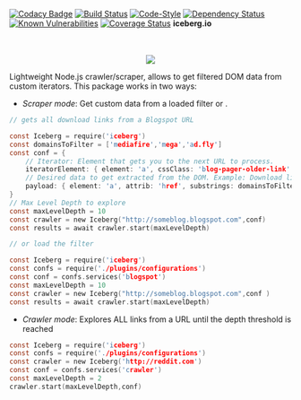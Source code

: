 [![Codacy Badge](https://api.codacy.com/project/badge/Grade/ac81eec87f874af4a205ce76fdab981c)](https://www.codacy.com/app/manuasir/nodejs-scraper?utm_source=github.com&utm_medium=referral&utm_content=manuasir/nodejs-scraper&utm_campaign=badger)
[![Build Status](https://travis-ci.org/manuasir/nodejs-scraper.svg?branch=master)](https://travis-ci.org/manuasir/nodejs-scraper)
[![Code-Style](https://img.shields.io/badge/code_style-standard-brightgreen.svg)](https://standardjs.com/)
[![Dependency Status](https://gemnasium.com/badges/github.com/manuasir/nodejs-scraper.svg)](https://gemnasium.com/github.com/manuasir/nodejs-scraper)
[![Known Vulnerabilities](https://snyk.io/test/github/manuasir/nodejs-scraper/badge.svg)](https://snyk.io/test/github/manuasir/nodejs-scraper)
[![Coverage Status](https://coveralls.io/repos/github/manuasir/nodejs-scraper/badge.svg?branch=develop)](https://coveralls.io/github/manuasir/nodejs-scraper?branch=develop)
 **iceberg.io**

<p align="center">
  <br><br>
  <img src="https://image.ibb.co/k16qkm/onlinelogomaker_102417_1409_9889.png">
</p>

Lightweight Node.js crawler/scraper, allows to get filtered DOM data from custom iterators. This package works in two ways:

- *Scraper mode*:  Get custom data from a loaded filter or .

```c
// gets all download links from a Blogspot URL

const Iceberg = require('iceberg')
const domainsToFilter = ['mediafire','mega','ad.fly']
const conf = {
	// Iterator: Element that gets you to the next URL to process.
	iteratorElement: { element: 'a', cssClass: 'blog-pager-older-link' },
	// Desired data to get extracted from the DOM. Example: Download links in certain domains
	payload: { element: 'a', attrib: 'href', substrings: domainsToFilter }
}
// Max Level Depth to explore
const maxLevelDepth = 10
const crawler = new Iceberg("http://someblog.blogspot.com",conf)
const results = await crawler.start(maxLevelDepth)

// or load the filter

const Iceberg = require('iceberg')
const confs = require('./plugins/configurations')
const conf = confs.services('blogspot')
const maxLevelDepth = 10
const crawler = new Iceberg("http://someblog.blogspot.com",conf )
const results = await crawler.start(maxLevelDepth)
```
- *Crawler mode*:  Explores ALL links from a URL until the depth threshold is reached

```c
const Iceberg = require('iceberg')
const confs = require('./plugins/configurations')
const crawler = new Iceberg('http://reddit.com')
const conf = confs.services('crawler')
const maxLevelDepth = 2
crawler.start(maxLevelDepth,conf)
```
